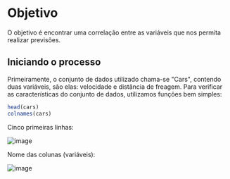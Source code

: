 # Objetivo

O objetivo é encontrar uma correlação entre as variáveis que nos permita realizar previsões.


## Iniciando o processo

Primeiramente, o conjunto de dados utilizado chama-se "Cars", contendo duas variáveis, são elas: velocidade e distância de freagem. Para verificar as características do conjunto de dados, utilizamos funções bem simples:

```r
head(cars)
colnames(cars)
```

Cinco primeiras linhas:

![image](https://github.com/user-attachments/assets/c163d724-c5c6-4726-9e51-a354b58feed4)

Nome das colunas (variáveis):

![image](https://github.com/user-attachments/assets/22e3e4d8-5c75-42ae-b001-c914a6a39098)



